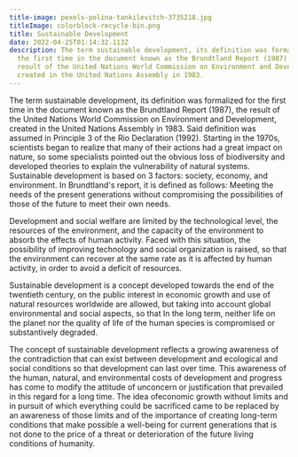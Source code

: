 ```yaml
---
title-image: pexels-polina-tankilevitch-3735218.jpg
titleImage: colorblock-recycle-bin.png
title: Sustainable Development
date: 2022-04-25T01:14:32.113Z
description: The term sustainable development, its definition was formalized for
  the first time in the document known as the Brundtland Report (1987), the
  result of the United Nations World Commission on Environment and Development,
  created in the United Nations Assembly in 1983.
---
```

The term sustainable development, its definition was formalized for the first time in the document known as the Brundtland Report (1987), the result of the United Nations World Commission on Environment and Development, created in the United Nations Assembly in 1983. Said definition was assumed in Principle 3 of the Rio Declaration (1992). Starting in the 1970s, scientists began to realize that many of their actions had a great impact on nature, so some specialists pointed out the obvious loss of biodiversity and developed theories to explain the vulnerability of natural systems. Sustainable development is based on 3 factors: society, economy, and environment. In Brundtland's report, it is defined as follows: Meeting the needs of the present generations without compromising the possibilities of those of the future to meet their own needs.

Development and social welfare are limited by the technological level, the resources of the environment, and the capacity of the environment to absorb the effects of human activity. Faced with this situation, the possibility of improving technology and social organization is raised, so that the environment can recover at the same rate as it is affected by human activity, in order to avoid a deficit of resources.

Sustainable development is a concept developed towards the end of the twentieth century, on the public interest in economic growth and use of natural resources worldwide are allowed, but taking into account global environmental and social aspects, so that In the long term, neither life on the planet nor the quality of life of the human species is compromised or substantively degraded.

The concept of sustainable development reflects a growing awareness of the contradiction that can exist between development and ecological and social conditions so that development can last over time. This awareness of the human, natural, and environmental costs of development and progress has come to modify the attitude of unconcern or justification that prevailed in this regard for a long time. The idea of ​​economic growth without limits and in pursuit of which everything could be sacrificed came to be replaced by an awareness of those limits and of the importance of creating long-term conditions that make possible a well-being for current generations that is not done to the price of a threat or deterioration of the future living conditions of humanity.
